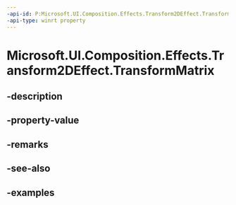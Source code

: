 ```yaml
---
-api-id: P:Microsoft.UI.Composition.Effects.Transform2DEffect.TransformMatrix
-api-type: winrt property
---
```


<!-- Property syntax.
public Matrix3x2 TransformMatrix { get;  set; }
-->

# Microsoft.UI.Composition.Effects.Transform2DEffect.TransformMatrix

## -description

## -property-value

## -remarks

## -see-also

## -examples


